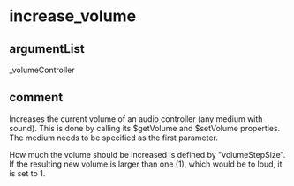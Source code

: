 # increase_volume
## argumentList
_volumeController
## comment

Increases the current volume of an audio controller (any medium with sound). This is done by calling its $getVolume and $setVolume properties.
The medium needs to be specified as the first parameter.

How much the volume should be increased is defined by "volumeStepSize".
If the resulting new volume is larger than one (1), which would be to loud, it is set to 1.
